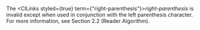  



The <ClLinks styled={true} term={"right-parenthesis"}><i>right-parenthesis</i></ClLinks> is invalid except when used in conjunction with the left parenthesis character. For more information, see Section 2.2 (Reader Algorithm).  







